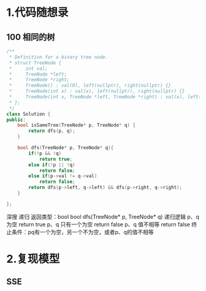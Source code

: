 # 1.代码随想录
## 100 相同的树
```c++ {.line-numbers}
/**
 * Definition for a binary tree node.
 * struct TreeNode {
 *     int val;
 *     TreeNode *left;
 *     TreeNode *right;
 *     TreeNode() : val(0), left(nullptr), right(nullptr) {}
 *     TreeNode(int x) : val(x), left(nullptr), right(nullptr) {}
 *     TreeNode(int x, TreeNode *left, TreeNode *right) : val(x), left(left), right(right) {}
 * };
 */
class Solution {
public:
    bool isSameTree(TreeNode* p, TreeNode* q) {
        return dfs(p, q);
    }

    bool dfs(TreeNode* p, TreeNode* q){
        if(!p && !q)
            return true;
        else if(!p || !q)
            return false;
        else if(p->val != q->val)
            return false;
        return dfs(p->left, q->left) && dfs(p->right, q->right);
    }

};
```
深搜
递归
返回类型：bool
bool dfs(TreeNode* p, TreeNode* q)
递归逻辑
p、q 为空 return true
p、q 只有一个为空 return false
p、q 值不相等 return false
终止条件：pq有一个为空，另一个不为空，或者p、q的值不相等

# 2.复现模型
## SSE


